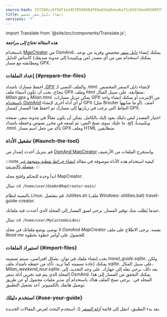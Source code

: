```yaml
---
source-hash: 257260cc6f5df1e2457058808df69ed24a8aea6a73cb5b7dee08308979c295ac
title: إنشاء دليل سفر مخصص
versions: '*'
---
```

import Translate from '@site/src/components/Translate.js';



**_هذه المقالة تحتاج إلى مراجعة_**

باستخدام [MapCreator](../../versions/map-creator.md) من OsmAnd، يمكنك إنشاء [دليل سفر](../../user/plan-route/travel-guides.md) مخصص وفريد من نوعه. يمكنك استخدام نص من أي مصدر (من ويكيبيديا إلى مدونة صديقك) كأساس للدليل ومطابقته مع مسار GPX.

### إعداد الملفات {#prepare-the-files}

احفظ مسارك بامتداد *[.GPX](../osmand-file-formats/osmand-gpx.md)* والملف النصي كـ *.html*. لإنشاء *دليل السفر* المخصص بنجاح، يجب أن تكون أسماء ملف GPX وملف html متطابقة. على سبيل المثال، *Milan.gpx* و *Milan.html*.
يمكن تنزيل مسارات GPX من الإنترنت أو يمكنك إنشاء واحد [باستخدام OsmAnd](../../user/plan-route/create-route.md) أو أي أداة أخرى لإنشاء GPX (مثل Brouter أو ما شابهها).
أضف النقاط التي ترغب في زيارتها إلى مسارك ثم احفظ هذا المسار كمسار GPX.

اختيار المصدر لنص دليلك يعود إليك بالكامل. يمكن أن يكون مقالًا في مدونة سفر، صفحة ويكيبيديا، إلخ. ما عليك سوى نسخ النص، ثم لصقه في محرر نصوص وحفظه بامتداد *.html*. تأكد من جعل اسم مسار GPX وملف HTML متطابقين.

### تشغيل الأداة {#launch-the-tool}

قم بتنزيل أحدث إصدار من [OsmAnd MapCreator](http://download.osmand.net/latest-night-build/OsmAndMapCreator-main.zip) واستخرج الملفات من الأرشيف.

:::note
كيفية استخدام هذه الأداة موصوفة في مقالة [إنشاء خرائط نقطية ومتجهة غير متصلة بالإنترنت](./create-offline-maps-yourself.md#osmandmapcreator).
:::

ابدأ وحدة التحكم وافتح مجلد MapCreator.

مثال: `cd /home/user/OsmAndMapCreator-main/`

بالنسبة لنظام *Linux*، قم بتشغيل ./utilites.sh (ملف *Windows*: utilities.bat) travel-guide-creator.

عندما يُطلب منك توفير المسار، يرجى لصق المسار إلى المجلد الذي أعددت فيه ملفاتك.

مثال: `cd /home/user/MyCustomGuides/`

لا نوصي بوضع ملفاتك في مجلد *OsmAnd MapCreator* نفسه. يرجى الاطلاع على ملف *Read me* للحصول على أوامر خطوة بخطوة.

### استيراد الملفات {#import-files}

يجب إنشاء ملفك في ثوانٍ. بشكل افتراضي، سيتم تسميته *travel_guide.sqlite*، ولكن يمكنك إعادة تسميته كما تريد. تأكد من حفظه بامتداد ملف *sqlite*. على سبيل المثال، *Milan_weekend_tour.sqlite*. بعد ذلك، يرجى نقله إلى جهازك. على وجه التحديد، إلى المجلد الذي يتم فيه تخزين أدلة سفر OsmAnd. يمكنك التحقق من المسار إلى هذا المجلد في *<Translate android="true" ids="shared_string_menu,shared_string_settings,osmand_settings,application_dir"/>*. يرجى نسخ الملف هناك باستخدام أي مدير ملفات محمول أو عن طريق توصيل هاتفك بالكمبيوتر. أعد تشغيل التطبيق.

### استخدم دليلك {#use-your-guide}

بعد بدء التطبيق، انتقل إلى قائمة *[أدلة السفر](../../user/plan-route/travel-guides.md)* (*<Translate android="true" ids="shared_string_menu,shared_string_travel_guides"/>*). استخدم البحث لعرض المقالات الجديدة.